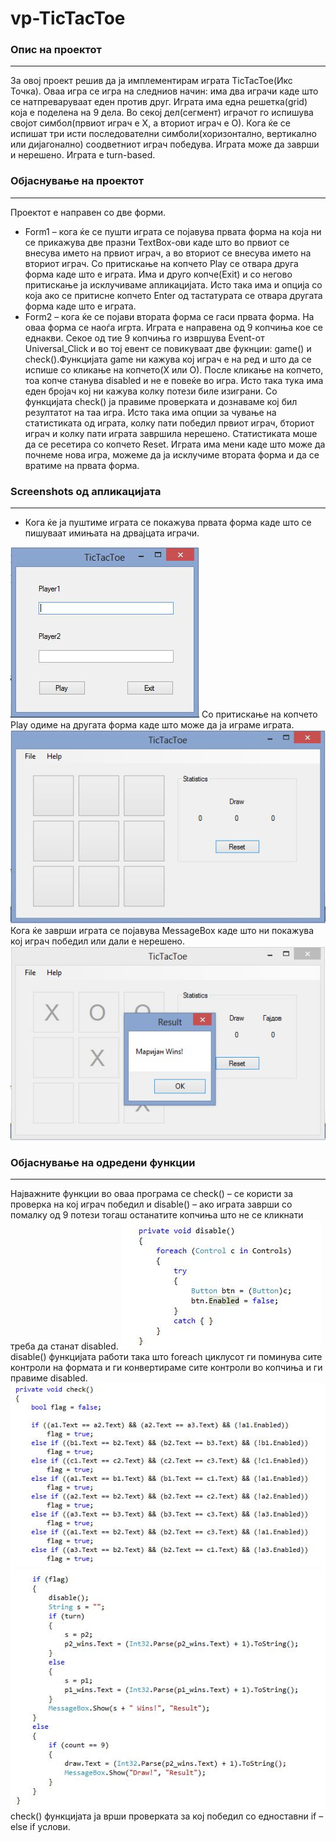 # vp-TicTacToe

### Опис  на проектот
---
За овој проект решив да ја имплементирам играта TicTacToe(Икс Точка). Оваа игра се игра на следниов начин: има два играчи каде што се натпреваруваат еден против друг. Играта има една решетка(grid) која е поделена на 9 дела. Во секој дел(сегмент) играчот го испишува својот симбол(првиот играч е X, а вториот играч е О). Кога ќе се испишат три исти последователни симболи(хоризонтално, вертикално или дијагонално) соодветниот играч победува. Играта може да заврши и нерешено. Играта е turn-based.
### Објаснување на проектот
---
Проектот е направен со две форми.
* Form1 – кога ќе се пушти играта се појавува првата форма на која ни се прикажува две празни TextBox-ови каде што во првиот се внесува името на првиот играч, а во вториот се внесува името на вториот играч. Со притискање на копчето Play се отвара друга форма каде што е играта. Има и друго копче(Exit) и со негово притискање ја исклучиваме апликацијата. Исто така има и опција со која ако се притисне копчето Enter од тастатурата се отвара другата форма каде што е играта.
*	Form2 – кога ќе се појави втората форма се гаси првата форма. На оваа форма се наоѓа игрта. Играта е направена од 9 копчиња кое се еднакви. Секое од тие 9 копчиња го извршува Event-от Universal_Click и во тој евент се повикуваат две фукнции: game() и check().Функцијата game ни кажува кој играч е на ред и што да се испише со кликање на копчето(Х или О). После кликање на копчето, тоа копче станува disabled и не е повеќе во игра. Исто така тука има еден бројач кој ни кажува колку потези биле изиграни. Со функцијата check() ја правиме проверката и дознаваме кој бил резултатот на таа игра. Исто така има опции за чување на статистиката од играта, колку пати победил првиот играч, бториот играч и колку пати играта завршила нерешено. Статистиката моше да се ресетира со копчето Reset. Играта има мени каде што може да почнеме нова игра, можеме да ја исклучиме втората форма и да се вратиме на првата форма.
### Screenshots од  апликацијата
---
* Кога ќе ја пуштиме играта се покажува првата форма каде што се пишуваат имињата на дрвајцата играчи.
<img src="./screenshots/p1.jpg" />
Со притискање на копчето Play одиме на другата форма каде што може да ја играме играта.
<img src="./screenshots/p2.jpg" />
Кога ќе заврши играта се појавува MessageBox каде што ни покажува кој играч победил или дали е нерешено.
<img src="./screenshots/p3.jpg" />


### Објаснување на одредени функции
---
Најважните функции во оваа програма се check() – се користи за проверка на кој играч победил и disable() – ако играта заврши со помалку од 9 потези тогаш останатите копчиња што не се кликнати треба да станат disabled.
<img src="./screenshots/p4.jpg" />
disable() функцијата работи така што foreach циклусот ги поминува сите контроли на формата и ги конвертираме сите контроли во копчиња и ги правиме disabled.
<img src="./screenshots/p5.jpg" />
<img src="./screenshots/p6.jpg" />
check() функцијата ја врши проверката за кој победил со едноставни if – else if услови.
